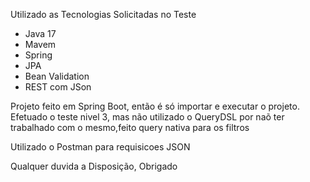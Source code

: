 Utilizado as Tecnologias Solicitadas no Teste

* Java 17
* Mavem
* Spring
* JPA
* Bean Validation
* REST com JSon

Projeto feito em Spring Boot, então é só importar e executar o projeto.
Efetuado o teste nivel 3, mas não utilizado o QueryDSL por naõ ter trabalhado com o mesmo,feito query nativa para os filtros

Utilizado o Postman para requisicoes JSON

Qualquer duvida a Disposição, Obrigado
